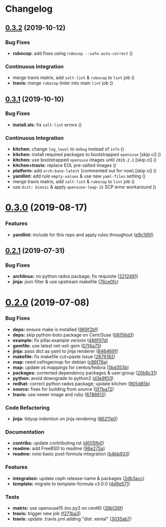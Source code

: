 # Changelog

## [0.3.2](https://github.com/saltstack-formulas/deepsea-formula/compare/v0.3.1...v0.3.2) (2019-10-12)


### Bug Fixes

* **rubocop:** add fixes using `rubocop --safe-auto-correct` ([](https://github.com/saltstack-formulas/deepsea-formula/commit/93d3df6))


### Continuous Integration

* merge travis matrix, add `salt-lint` & `rubocop` to `lint` job ([](https://github.com/saltstack-formulas/deepsea-formula/commit/01c293f))
* **travis:** merge `rubocop` linter into main `lint` job ([](https://github.com/saltstack-formulas/deepsea-formula/commit/0f5c040))

## [0.3.1](https://github.com/saltstack-formulas/deepsea-formula/compare/v0.3.0...v0.3.1) (2019-10-10)


### Bug Fixes

* **install.sls:** fix `salt-lint` errors ([](https://github.com/saltstack-formulas/deepsea-formula/commit/fcde943))


### Continuous Integration

* **kitchen:** change `log_level` to `debug` instead of `info` ([](https://github.com/saltstack-formulas/deepsea-formula/commit/7b93005))
* **kitchen:** install required packages to bootstrapped `opensuse` [skip ci] ([](https://github.com/saltstack-formulas/deepsea-formula/commit/1a5ec63))
* **kitchen:** use bootstrapped `opensuse` images until `2019.2.2` [skip ci] ([](https://github.com/saltstack-formulas/deepsea-formula/commit/86c5abd))
* **kitchen+travis:** replace EOL pre-salted images ([](https://github.com/saltstack-formulas/deepsea-formula/commit/0c670d4))
* **platform:** add `arch-base-latest` (commented out for now) [skip ci] ([](https://github.com/saltstack-formulas/deepsea-formula/commit/624ec28))
* **yamllint:** add rule `empty-values` & use new `yaml-files` setting ([](https://github.com/saltstack-formulas/deepsea-formula/commit/9280fc7))
* merge travis matrix, add `salt-lint` & `rubocop` to `lint` job ([](https://github.com/saltstack-formulas/deepsea-formula/commit/c12fc90))
* use `dist: bionic` & apply `opensuse-leap-15` SCP error workaround ([](https://github.com/saltstack-formulas/deepsea-formula/commit/cf55fbf))

# [0.3.0](https://github.com/saltstack-formulas/deepsea-formula/compare/v0.2.1...v0.3.0) (2019-08-17)


### Features

* **yamllint:** include for this repo and apply rules throughout ([e9c195f](https://github.com/saltstack-formulas/deepsea-formula/commit/e9c195f))

## [0.2.1](https://github.com/saltstack-formulas/deepsea-formula/compare/v0.2.0...v0.2.1) (2019-07-31)


### Bug Fixes

* **archlinux:** no python rados package; fix requisite ([2212491](https://github.com/saltstack-formulas/deepsea-formula/commit/2212491))
* **jinja:** json filter & use upstream makefile ([76ce0fc](https://github.com/saltstack-formulas/deepsea-formula/commit/76ce0fc))

# [0.2.0](https://github.com/saltstack-formulas/deepsea-formula/compare/v0.1.0...v0.2.0) (2019-07-08)


### Bug Fixes

* **deps:** ensure make is installed ([969f2b1](https://github.com/saltstack-formulas/deepsea-formula/commit/969f2b1))
* **deps:** skip python-boto package on Cent/Suse ([06158d3](https://github.com/saltstack-formulas/deepsea-formula/commit/06158d3))
* **example:** fix pillar.example version ([486f07d](https://github.com/saltstack-formulas/deepsea-formula/commit/486f07d))
* **gemfile:** use latest net-ssh gem ([07f4a75](https://github.com/saltstack-formulas/deepsea-formula/commit/07f4a75))
* **jinja:** pass dict as yaml to jinja renderer ([8464691](https://github.com/saltstack-formulas/deepsea-formula/commit/8464691))
* **makefile:** fix makefile cut+paste issue ([2676182](https://github.com/saltstack-formulas/deepsea-formula/commit/2676182))
* **map:** need osfingermap for debian ([c86f76a](https://github.com/saltstack-formulas/deepsea-formula/commit/c86f76a))
* **map:** update os mappings for centos/fedora ([5bd353b](https://github.com/saltstack-formulas/deepsea-formula/commit/5bd353b))
* **packages:** corrected dependency packages & user:group ([20b6c31](https://github.com/saltstack-formulas/deepsea-formula/commit/20b6c31))
* **python:** avoid downgrade to python2 ([d3e9f03](https://github.com/saltstack-formulas/deepsea-formula/commit/d3e9f03))
* **redhat:** correct python rados package; update kitchen ([905d85b](https://github.com/saltstack-formulas/deepsea-formula/commit/905d85b))
* **source:** fixes for building from source ([5f7ba72](https://github.com/saltstack-formulas/deepsea-formula/commit/5f7ba72))
* **travis:** use newer image and ruby ([6786612](https://github.com/saltstack-formulas/deepsea-formula/commit/6786612))


### Code Refactoring

* **jinja:** tidyup indention on jinja rendering ([86211e0](https://github.com/saltstack-formulas/deepsea-formula/commit/86211e0))


### Documentation

* **contribs:** update contributing.rst ([d005fb0](https://github.com/saltstack-formulas/deepsea-formula/commit/d005fb0))
* **readme:** add FreeBSD to readme ([96e275a](https://github.com/saltstack-formulas/deepsea-formula/commit/96e275a))
* **readme:** note basic post-formula integration ([b4bb933](https://github.com/saltstack-formulas/deepsea-formula/commit/b4bb933))


### Features

* **integration:** update ceph release-name & packages ([2db3acc](https://github.com/saltstack-formulas/deepsea-formula/commit/2db3acc))
* **template:** migrate to template-formula v3.0.0 ([4d9e571](https://github.com/saltstack-formulas/deepsea-formula/commit/4d9e571))


### Tests

* **matrix:** use opensuse15 (no py3 on cent6) ([26b126f](https://github.com/saltstack-formulas/deepsea-formula/commit/26b126f))
* **travis:** trigger new job ([f271ba3](https://github.com/saltstack-formulas/deepsea-formula/commit/f271ba3))
* **travis:** update .travis.yml adding "dist: xenial" ([3035ab7](https://github.com/saltstack-formulas/deepsea-formula/commit/3035ab7))
